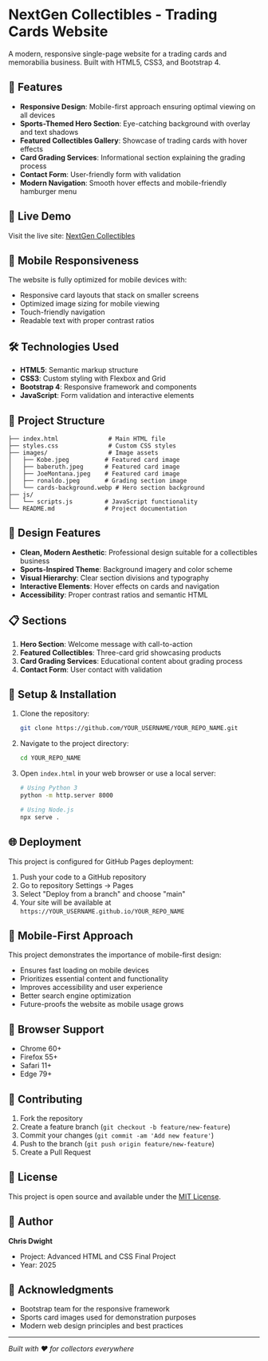 # NextGen Collectibles - Trading Cards Website

A modern, responsive single-page website for a trading cards and memorabilia business. Built with HTML5, CSS3, and Bootstrap 4.

## 🌟 Features

- **Responsive Design**: Mobile-first approach ensuring optimal viewing on all devices
- **Sports-Themed Hero Section**: Eye-catching background with overlay and text shadows
- **Featured Collectibles Gallery**: Showcase of trading cards with hover effects
- **Card Grading Services**: Informational section explaining the grading process
- **Contact Form**: User-friendly form with validation
- **Modern Navigation**: Smooth hover effects and mobile-friendly hamburger menu

## 🚀 Live Demo

Visit the live site: [NextGen Collectibles](https://YOUR_USERNAME.github.io/YOUR_REPO_NAME)

## 📱 Mobile Responsiveness

The website is fully optimized for mobile devices with:
- Responsive card layouts that stack on smaller screens
- Optimized image sizing for mobile viewing
- Touch-friendly navigation
- Readable text with proper contrast ratios

## 🛠️ Technologies Used

- **HTML5**: Semantic markup structure
- **CSS3**: Custom styling with Flexbox and Grid
- **Bootstrap 4**: Responsive framework and components
- **JavaScript**: Form validation and interactive elements

## 📁 Project Structure

```
├── index.html              # Main HTML file
├── styles.css              # Custom CSS styles
├── images/                 # Image assets
│   ├── Kobe.jpeg          # Featured card image
│   ├── baberuth.jpeg      # Featured card image
│   ├── JoeMontana.jpeg    # Featured card image
│   ├── ronaldo.jpeg       # Grading section image
│   └── cards-background.webp # Hero section background
├── js/
│   └── scripts.js         # JavaScript functionality
└── README.md              # Project documentation
```

## 🎨 Design Features

- **Clean, Modern Aesthetic**: Professional design suitable for a collectibles business
- **Sports-Inspired Theme**: Background imagery and color scheme
- **Visual Hierarchy**: Clear section divisions and typography
- **Interactive Elements**: Hover effects on cards and navigation
- **Accessibility**: Proper contrast ratios and semantic HTML

## 📋 Sections

1. **Hero Section**: Welcome message with call-to-action
2. **Featured Collectibles**: Three-card grid showcasing products
3. **Card Grading Services**: Educational content about grading process
4. **Contact Form**: User contact with validation

## 🔧 Setup & Installation

1. Clone the repository:
   ```bash
   git clone https://github.com/YOUR_USERNAME/YOUR_REPO_NAME.git
   ```

2. Navigate to the project directory:
   ```bash
   cd YOUR_REPO_NAME
   ```

3. Open `index.html` in your web browser or use a local server:
   ```bash
   # Using Python 3
   python -m http.server 8000
   
   # Using Node.js
   npx serve .
   ```

## 🌐 Deployment

This project is configured for GitHub Pages deployment:

1. Push your code to a GitHub repository
2. Go to repository Settings → Pages
3. Select "Deploy from a branch" and choose "main"
4. Your site will be available at `https://YOUR_USERNAME.github.io/YOUR_REPO_NAME`

## 🎯 Mobile-First Approach

This project demonstrates the importance of mobile-first design:
- Ensures fast loading on mobile devices
- Prioritizes essential content and functionality
- Improves accessibility and user experience
- Better search engine optimization
- Future-proofs the website as mobile usage grows

## 📝 Browser Support

- Chrome 60+
- Firefox 55+
- Safari 11+
- Edge 79+

## 🤝 Contributing

1. Fork the repository
2. Create a feature branch (`git checkout -b feature/new-feature`)
3. Commit your changes (`git commit -am 'Add new feature'`)
4. Push to the branch (`git push origin feature/new-feature`)
5. Create a Pull Request

## 📄 License

This project is open source and available under the [MIT License](LICENSE).

## 👤 Author

**Chris Dwight**
- Project: Advanced HTML and CSS Final Project
- Year: 2025

## 🙏 Acknowledgments

- Bootstrap team for the responsive framework
- Sports card images used for demonstration purposes
- Modern web design principles and best practices

---

*Built with ❤️ for collectors everywhere*